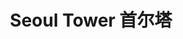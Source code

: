 ---
title: Seoul Tower 首尔塔
resources:
    - src: DSC00258_cover.JPG
      params:
        cover: true
---